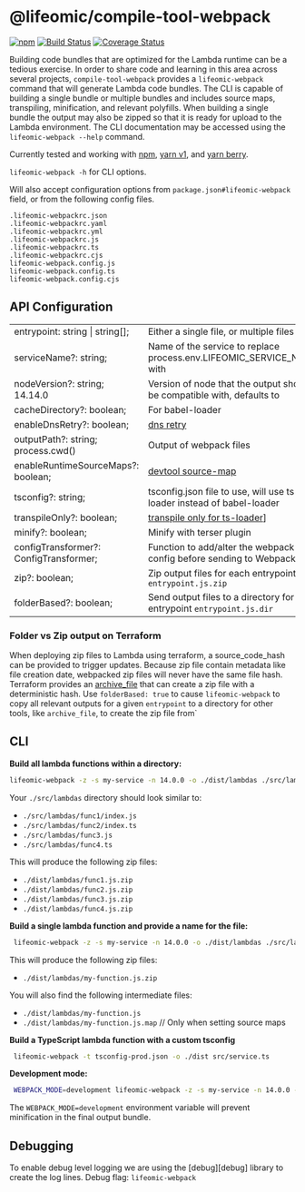 # @lifeomic/compile-tool-webpack

[![npm](https://img.shields.io/npm/v/@lifeomic/compile-tool-webpack.svg)](https://www.npmjs.com/package/@lifeomic/compile-tool-webpack)
[![Build Status](https://github.com/lifeomic/compile-tools/actions/workflows/release.yaml/badge.svg)](https://github.com/lifeomic/compile-tools/actions/workflows/release.yaml)
[![Coverage Status](https://coveralls.io/repos/github/lifeomic/compile-tools/badge.svg?branch=master)](https://coveralls.io/github/lifeomic/compile-tools?branch=master)


Building code bundles that are optimized for the Lambda runtime can be a
tedious exercise. In order to share code and learning in this area across
several projects, `compile-tool-webpack` provides a `lifeomic-webpack` command that
will generate Lambda code bundles. The CLI is capable of building a single
bundle or multiple bundles and includes source maps, transpiling, minification,
and relevant polyfills. When building a single bundle the output may also be
zipped so that it is ready for upload to the Lambda environment. The CLI
documentation may be accessed using the `lifeomic-webpack --help` command.

Currently tested and working with [npm](https://www.npmjs.com/package/npm), 
[yarn v1](https://classic.yarnpkg.com/), 
and [yarn berry](https://yarnpkg.com/).

`lifeomic-webpack -h` for CLI options.

Will also accept configuration options from `package.json#lifeomic-webpack` field, 
or from the following config files. 

    .lifeomic-webpackrc.json
    .lifeomic-webpackrc.yaml
    .lifeomic-webpackrc.yml
    .lifeomic-webpackrc.js
    .lifeomic-webpackrc.ts
    .lifeomic-webpackrc.cjs
    lifeomic-webpack.config.js
    lifeomic-webpack.config.ts
    lifeomic-webpack.config.cjs

## API Configuration

|                                        |                                                                                        |
|----------------------------------------|----------------------------------------------------------------------------------------|
| entrypoint: string &#124; string[];    | Either a single file, or multiple files                                                |
| serviceName?: string;                  | Name of the service to replace process.env.LIFEOMIC_SERVICE_NAME with                  |                  
| nodeVersion?: string; 14.14.0          | Version of node that the output should be compatible with, defaults to                 |                  
| cacheDirectory?: boolean;              | For babel-loader                                                                       |              
| enableDnsRetry?: boolean;              | [dns retry](src/patches/dnsPatch.js)                                                   |              
| outputPath?: string; process.cwd()     | Output of webpack files                                                                |                   
| enableRuntimeSourceMaps?: boolean;     | [devtool source-map](https://webpack.js.org/configuration/devtool/)                    |     
| tsconfig?: string;                     | tsconfig.json file to use, will use ts-loader instead of babel-loader                  |                     
| transpileOnly?: boolean;               | [transpile only for ts-loader](https://www.npmjs.com/package/ts-loader#transpileonly)] |               
| minify?: boolean;                      | Minify with terser plugin                                                              |                      
| configTransformer?: ConfigTransformer; | Function to add/alter the webpack config before sending to Webpack                     | 
| zip?: boolean;                         | Zip output files for each entrypoint: `entrypoint.js.zip`                              |                         
| folderBased?: boolean;                 | Send output files to a directory for each entrypoint `entrypoint.js.dir`               |                 


### Folder vs Zip output on Terraform
When deploying zip files to Lambda using terraform, a source_code_hash can be provided to trigger updates.
Because zip file contain metadata like file creation date, webpacked zip files will never have the same file hash.
Terraform provides an [archive_file](https://registry.terraform.io/providers/hashicorp/archive/latest/docs/data-sources/archive_file)
that can create a zip file with a deterministic hash.  Use `folderBased: true` to cause `lifeomic-webpack` to copy 
all relevant outputs for a given `entrypoint` to a directory for other tools, like `archive_file`, to create the zip file from`

## CLI 

**Build all lambda functions within a directory:**

```bash
lifeomic-webpack -z -s my-service -n 14.0.0 -o ./dist/lambdas ./src/lambdas
```

Your `./src/lambdas` directory should look similar to:

- `./src/lambdas/func1/index.js`
- `./src/lambdas/func2/index.ts`
- `./src/lambdas/func3.js`
- `./src/lambdas/func4.ts`

This will produce the following zip files:

- `./dist/lambdas/func1.js.zip`
- `./dist/lambdas/func2.js.zip`
- `./dist/lambdas/func3.js.zip`
- `./dist/lambdas/func4.js.zip`

**Build a single lambda function and provide a name for the file:**

```bash
 lifeomic-webpack -z -s my-service -n 14.0.0 -o ./dist/lambdas ./src/lambdas/my-function/index.ts:my-function.js
 ```

This will produce the following zip files:

- `./dist/lambdas/my-function.js.zip`

You will also find the following intermediate files:

- `./dist/lambdas/my-function.js`
- `./dist/lambdas/my-function.js.map` // Only when setting source maps

**Build a TypeScript lambda function with a custom tsconfig**

```bash
 lifeomic-webpack -t tsconfig-prod.json -o ./dist src/service.ts
```

**Development mode:**

```bash
 WEBPACK_MODE=development lifeomic-webpack -z -s my-service -n 14.0.0 -o ./dist/lambdas ./src/lambdas/my-function/index.ts:my-function.js
 ```

The `WEBPACK_MODE=development` environment variable will prevent
minification in the final output bundle.

## Debugging

To enable debug level logging we are using the [debug][debug] library to create the log lines.
Debug flag: `lifeomic-webpack`

